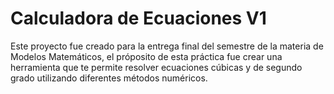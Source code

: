 # Calculadora de Ecuaciones V1
Este proyecto fue creado para la entrega final del semestre de la materia de Modelos Matemáticos, el próposito de esta práctica fue crear una herramienta que te permite resolver ecuaciones cúbicas y de segundo grado utilizando diferentes métodos numéricos.

